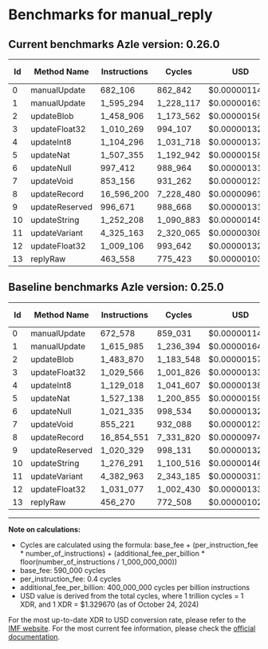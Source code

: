 # Benchmarks for manual_reply

## Current benchmarks Azle version: 0.26.0

| Id  | Method Name    | Instructions | Cycles    | USD           | USD/Million Calls | Change                              |
| --- | -------------- | ------------ | --------- | ------------- | ----------------- | ----------------------------------- |
| 0   | manualUpdate   | 682_106      | 862_842   | $0.0000011473 | $1.14             | <font color="red">+9_528</font>     |
| 1   | manualUpdate   | 1_595_294    | 1_228_117 | $0.0000016330 | $1.63             | <font color="green">-20_691</font>  |
| 2   | updateBlob     | 1_458_906    | 1_173_562 | $0.0000015605 | $1.56             | <font color="green">-24_964</font>  |
| 3   | updateFloat32  | 1_010_269    | 994_107   | $0.0000013218 | $1.32             | <font color="green">-19_297</font>  |
| 4   | updateInt8     | 1_104_296    | 1_031_718 | $0.0000013718 | $1.37             | <font color="green">-24_722</font>  |
| 5   | updateNat      | 1_507_355    | 1_192_942 | $0.0000015862 | $1.58             | <font color="green">-19_783</font>  |
| 6   | updateNull     | 997_412      | 988_964   | $0.0000013150 | $1.31             | <font color="green">-23_923</font>  |
| 7   | updateVoid     | 853_156      | 931_262   | $0.0000012383 | $1.23             | <font color="green">-2_065</font>   |
| 8   | updateRecord   | 16_596_200   | 7_228_480 | $0.0000096115 | $9.61             | <font color="green">-258_351</font> |
| 9   | updateReserved | 996_671      | 988_668   | $0.0000013146 | $1.31             | <font color="green">-23_658</font>  |
| 10  | updateString   | 1_252_208    | 1_090_883 | $0.0000014505 | $1.45             | <font color="green">-24_083</font>  |
| 11  | updateVariant  | 4_325_163    | 2_320_065 | $0.0000030849 | $3.08             | <font color="green">-57_800</font>  |
| 12  | updateFloat32  | 1_009_106    | 993_642   | $0.0000013212 | $1.32             | <font color="green">-21_971</font>  |
| 13  | replyRaw       | 463_558      | 775_423   | $0.0000010311 | $1.03             | <font color="red">+7_288</font>     |

## Baseline benchmarks Azle version: 0.25.0

| Id  | Method Name    | Instructions | Cycles    | USD           | USD/Million Calls |
| --- | -------------- | ------------ | --------- | ------------- | ----------------- |
| 0   | manualUpdate   | 672_578      | 859_031   | $0.0000011422 | $1.14             |
| 1   | manualUpdate   | 1_615_985    | 1_236_394 | $0.0000016440 | $1.64             |
| 2   | updateBlob     | 1_483_870    | 1_183_548 | $0.0000015737 | $1.57             |
| 3   | updateFloat32  | 1_029_566    | 1_001_826 | $0.0000013321 | $1.33             |
| 4   | updateInt8     | 1_129_018    | 1_041_607 | $0.0000013850 | $1.38             |
| 5   | updateNat      | 1_527_138    | 1_200_855 | $0.0000015967 | $1.59             |
| 6   | updateNull     | 1_021_335    | 998_534   | $0.0000013277 | $1.32             |
| 7   | updateVoid     | 855_221      | 932_088   | $0.0000012394 | $1.23             |
| 8   | updateRecord   | 16_854_551   | 7_331_820 | $0.0000097489 | $9.74             |
| 9   | updateReserved | 1_020_329    | 998_131   | $0.0000013272 | $1.32             |
| 10  | updateString   | 1_276_291    | 1_100_516 | $0.0000014633 | $1.46             |
| 11  | updateVariant  | 4_382_963    | 2_343_185 | $0.0000031157 | $3.11             |
| 12  | updateFloat32  | 1_031_077    | 1_002_430 | $0.0000013329 | $1.33             |
| 13  | replyRaw       | 456_270      | 772_508   | $0.0000010272 | $1.02             |

---

**Note on calculations:**

- Cycles are calculated using the formula: base_fee + (per_instruction_fee \* number_of_instructions) + (additional_fee_per_billion \* floor(number_of_instructions / 1_000_000_000))
- base_fee: 590_000 cycles
- per_instruction_fee: 0.4 cycles
- additional_fee_per_billion: 400_000_000 cycles per billion instructions
- USD value is derived from the total cycles, where 1 trillion cycles = 1 XDR, and 1 XDR = $1.329670 (as of October 24, 2024)

For the most up-to-date XDR to USD conversion rate, please refer to the [IMF website](https://www.imf.org/external/np/fin/data/rms_sdrv.aspx).
For the most current fee information, please check the [official documentation](https://internetcomputer.org/docs/current/developer-docs/gas-cost#execution).
